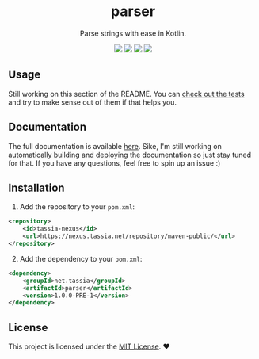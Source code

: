 <h1 align="center">parser</h1>
<p align="center">Parse strings with ease in Kotlin.</p>

<p align="center">
	<img src="https://img.shields.io/github/license/TASSIA710/parser?label=License">
	<img src="https://img.shields.io/github/workflow/status/TASSIA710/parser/Build">
	<img src="https://img.shields.io/github/v/release/TASSIA710/parser?label=Stable">
	<img src="https://img.shields.io/github/v/release/TASSIA710/parser?label=Preview&include_prereleases">
</p>



## Usage

Still working on this section of the README. You can
[check out the tests](https://github.com/TASSIA710/parser/tree/main/src/test/java/net/tassia/parser)
and try to make sense out of them if that helps you.



## Documentation

The full documentation is available [here](https://www.youtube.com/watch?v=dQw4w9WgXcQ).
Sike, I'm still working on automatically building and deploying the documentation
so just stay tuned for that. If you have any questions, feel free to spin up an issue :)



## Installation

1. Add the repository to your `pom.xml`:
```xml
<repository>
	<id>tassia-nexus</id>
	<url>https://nexus.tassia.net/repository/maven-public/</url>
</repository>
```

2. Add the dependency to your `pom.xml`:
```xml
<dependency>
    <groupId>net.tassia</groupId>
    <artifactId>parser</artifactId>
    <version>1.0.0-PRE-1</version>
</dependency>
```



## License

This project is licensed under the [MIT License](https://github.com/TASSIA710/parser/blob/main/LICENSE). :heart:
